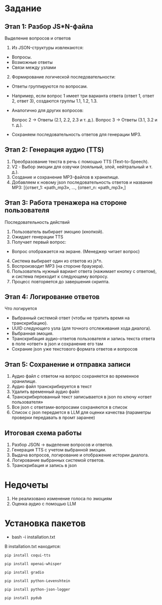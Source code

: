 # Задание

## Этап 1: Разбор JS*N-файла

Выделение вопросов и ответов

1.	Из JSON-структуры извлекаются:

*   Вопросы.
*	Возможные ответы 
*	Связи между узлами

2.	Формирование логической последовательности:

*	Ответы группируются по вопросам.
*	Например, если вопрос 1 имеет три варианта ответа (ответ 1, ответ 2, ответ 3), создаются группы 1.1, 1.2, 1.3.
*	Аналогично для других вопросов:

    Вопрос 2 → Ответы (2.1, 2.2, 2.3 и т. д.).
    Вопрос 3 → Ответы (3.1, 3.2 и т. д.).

*	Сохраняем последовательность ответов для генерации MP3.

## Этап 2: Генерация аудио (TTS)

1.	Преобразование текста в речь с помощью TTS (Text-to-Speech).
2.	V2 - Выбор эмоции для озвучки (лояльный, злой, нейтральный и т. д.).
3.	Создание и сохранение MP3-файлов в хранилище.
4.	Добавляем к новому json последовательность ответов и название MP3: [{ответ_1: «path_mp3», …, {ответ_n: «path_mp3»,]

## Этап 3: Работа тренажера на стороне пользователя

Последовательность действий

1.	Пользователь выбирает эмоцию (кнопкой).
2.	Ожидает генерации TTS 
3.	Получает первый вопрос:
*	Вопрос отображается на экране. (Менеджер читает вопрос)

4.	Система выбирает один из ответов из js*n.
5.	Воспроизводит MP3 (на стороне браузера).
6.	Пользователь нужный вариант ответа (нажимает кнопку с ответом), и система переходит к следующему вопросу.
7.	Процесс повторяется до завершения скрипта.
 
## Этап 4: Логирование ответов

Что логируется

*	Выбранный системой ответ (чтобы не тратить время на транскрибацию).
*	UUID следующего узла (для точного отслеживания хода диалога).
*	Выбранная эмоция.
*	Транскрибация аудио-ответов пользователя и запись текста ответа в поле «ответ» в json и сохранение его там
*	Сохрание json уже текстового формата ответов и вопросов 

## Этап 5: Сохранение и отправка записи

1.	Аудио файл с ответом на вопрос сохраняется во временное хранилище.
2.	Аудио файл транскрибируется в текст 
3.	Удалить временный аудио файл
4.	Транскрибирпованный текст записывается в json по ключу «ответ пользователя»
5.	Все json с ответами-вопросами сохраняются в список 
6.	Список с json передается в LLM для оценки качества (параметры проверки передавать в промт заранее)

## Итоговая схема работы
1.	Разбор JSON → выделение вопросов и ответов.
2.	Генерация TTS с учетом выбранной эмоции.
3.	Выдача вопросов, логирование и отображение истории диалога.
4.	Логирование выбранных системой ответов.
5.	Транскрибация и запись в json

# Недочеты

1.  Не реализовано изменение голоса по эмоциям
2.  Оценка аудио с помощью LLM

# Установка пакетов

*   bash -i installation.txt 

В installation.txt находится:

`pip install coqui-tts`

`pip install openai-whisper`

`pip install gradio`

`pip install python-Levenshtein`

`pip install python-json-logger`

`pip install pydub`